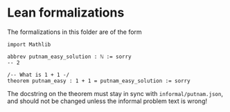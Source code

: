 # Lean formalizations

The formalizations in this folder are of the form
```lean
import Mathlib

abbrev putnam_easy_solution : ℕ := sorry
-- 2

/-- What is 1 + 1 -/
theorem putnam_easy : 1 + 1 = putnam_easy_solution := sorry
```

The docstring on the theorem must stay in sync with `informal/putnam.json`,
and should not be changed unless the informal problem text is wrong!

